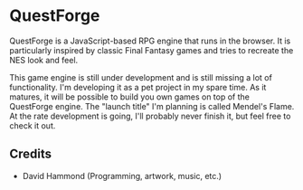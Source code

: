 QuestForge
==========

QuestForge is a JavaScript-based RPG engine that runs in the browser. It
is particularly inspired by classic Final Fantasy games and tries to
recreate the NES look and feel.

This game engine is still under development and is still missing a lot
of functionality. I'm developing it as a pet project in my spare time.
As it matures, it will be possible to build you own games on top of the
QuestForge engine. The "launch title" I'm planning is called Mendel's
Flame. At the rate development is going, I'll probably never finish it,
but feel free to check it out.

Credits
-------

* David Hammond (Programming, artwork, music, etc.)